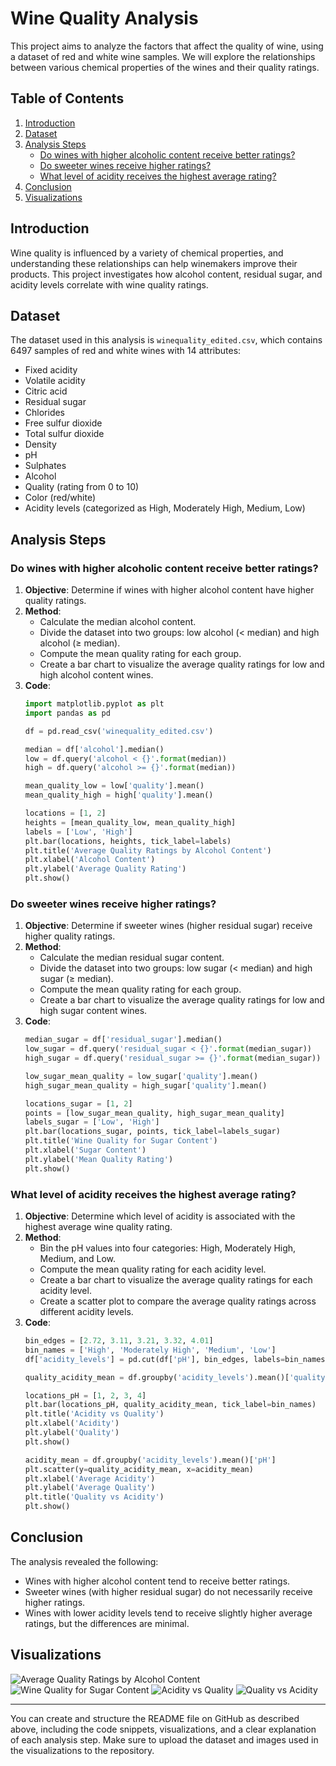 
# Wine Quality Analysis

This project aims to analyze the factors that affect the quality of wine, using a dataset of red and white wine samples. We will explore the relationships between various chemical properties of the wines and their quality ratings.

## Table of Contents
1. [Introduction](#introduction)
2. [Dataset](#dataset)
3. [Analysis Steps](#analysis-steps)
    - [Do wines with higher alcoholic content receive better ratings?](#do-wines-with-higher-alcoholic-content-receive-better-ratings)
    - [Do sweeter wines receive higher ratings?](#do-sweeter-wines-receive-higher-ratings)
    - [What level of acidity receives the highest average rating?](#what-level-of-acidity-receives-the-highest-average-rating)
4. [Conclusion](#conclusion)
5. [Visualizations](#visualizations)

## Introduction
Wine quality is influenced by a variety of chemical properties, and understanding these relationships can help winemakers improve their products. This project investigates how alcohol content, residual sugar, and acidity levels correlate with wine quality ratings.

## Dataset
The dataset used in this analysis is `winequality_edited.csv`, which contains 6497 samples of red and white wines with 14 attributes:
- Fixed acidity
- Volatile acidity
- Citric acid
- Residual sugar
- Chlorides
- Free sulfur dioxide
- Total sulfur dioxide
- Density
- pH
- Sulphates
- Alcohol
- Quality (rating from 0 to 10)
- Color (red/white)
- Acidity levels (categorized as High, Moderately High, Medium, Low)

## Analysis Steps

### Do wines with higher alcoholic content receive better ratings?
1. **Objective**: Determine if wines with higher alcohol content have higher quality ratings.
2. **Method**: 
   - Calculate the median alcohol content.
   - Divide the dataset into two groups: low alcohol (< median) and high alcohol (≥ median).
   - Compute the mean quality rating for each group.
   - Create a bar chart to visualize the average quality ratings for low and high alcohol content wines.
3. **Code**:
    ```python
    import matplotlib.pyplot as plt
    import pandas as pd

    df = pd.read_csv('winequality_edited.csv')

    median = df['alcohol'].median()
    low = df.query('alcohol < {}'.format(median))
    high = df.query('alcohol >= {}'.format(median))

    mean_quality_low = low['quality'].mean()
    mean_quality_high = high['quality'].mean()

    locations = [1, 2]
    heights = [mean_quality_low, mean_quality_high]
    labels = ['Low', 'High']
    plt.bar(locations, heights, tick_label=labels)
    plt.title('Average Quality Ratings by Alcohol Content')
    plt.xlabel('Alcohol Content')
    plt.ylabel('Average Quality Rating')
    plt.show()
    ```

### Do sweeter wines receive higher ratings?
1. **Objective**: Determine if sweeter wines (higher residual sugar) receive higher quality ratings.
2. **Method**: 
   - Calculate the median residual sugar content.
   - Divide the dataset into two groups: low sugar (< median) and high sugar (≥ median).
   - Compute the mean quality rating for each group.
   - Create a bar chart to visualize the average quality ratings for low and high sugar content wines.
3. **Code**:
    ```python
    median_sugar = df['residual_sugar'].median()
    low_sugar = df.query('residual_sugar < {}'.format(median_sugar))
    high_sugar = df.query('residual_sugar >= {}'.format(median_sugar))

    low_sugar_mean_quality = low_sugar['quality'].mean()
    high_sugar_mean_quality = high_sugar['quality'].mean()

    locations_sugar = [1, 2]
    points = [low_sugar_mean_quality, high_sugar_mean_quality]
    labels_sugar = ['Low', 'High']
    plt.bar(locations_sugar, points, tick_label=labels_sugar)
    plt.title('Wine Quality for Sugar Content')
    plt.xlabel('Sugar Content')
    plt.ylabel('Mean Quality Rating')
    plt.show()
    ```

### What level of acidity receives the highest average rating?
1. **Objective**: Determine which level of acidity is associated with the highest average wine quality rating.
2. **Method**: 
   - Bin the pH values into four categories: High, Moderately High, Medium, and Low.
   - Compute the mean quality rating for each acidity level.
   - Create a bar chart to visualize the average quality ratings for each acidity level.
   - Create a scatter plot to compare the average quality ratings across different acidity levels.
3. **Code**:
    ```python
    bin_edges = [2.72, 3.11, 3.21, 3.32, 4.01]
    bin_names = ['High', 'Moderately High', 'Medium', 'Low']
    df['acidity_levels'] = pd.cut(df['pH'], bin_edges, labels=bin_names)

    quality_acidity_mean = df.groupby('acidity_levels').mean()['quality']

    locations_pH = [1, 2, 3, 4]
    plt.bar(locations_pH, quality_acidity_mean, tick_label=bin_names)
    plt.title('Acidity vs Quality')
    plt.xlabel('Acidity')
    plt.ylabel('Quality')
    plt.show()

    acidity_mean = df.groupby('acidity_levels').mean()['pH']
    plt.scatter(y=quality_acidity_mean, x=acidity_mean)
    plt.xlabel('Average Acidity')
    plt.ylabel('Average Quality')
    plt.title('Quality vs Acidity')
    plt.show()
    ```

## Conclusion
The analysis revealed the following:
- Wines with higher alcohol content tend to receive better ratings.
- Sweeter wines (with higher residual sugar) do not necessarily receive higher ratings.
- Wines with lower acidity levels tend to receive slightly higher average ratings, but the differences are minimal.

## Visualizations
![Average Quality Ratings by Alcohol Content](images/alcohol_quality.png)
![Wine Quality for Sugar Content](images/sugar_quality.png)
![Acidity vs Quality](images/acidity_quality.png)
![Quality vs Acidity](images/quality_acidity.png)

---

You can create and structure the README file on GitHub as described above, including the code snippets, visualizations, and a clear explanation of each analysis step. Make sure to upload the dataset and images used in the visualizations to the repository.
